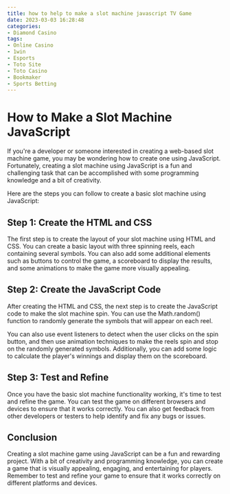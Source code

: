 ```yaml
---
title: how to help to make a slot machine javascript TV Game
date: 2023-03-03 16:28:48
categories:
- Diamond Casino
tags:
- Online Casino
- 1win
- Esports
- Toto Site
- Toto Casino
- Bookmaker
- Sports Betting
---
```

# How to Make a Slot Machine JavaScript

If you're a developer or someone interested in creating a web-based slot machine game, you may be wondering how to create one using JavaScript. Fortunately, creating a slot machine using JavaScript is a fun and challenging task that can be accomplished with some programming knowledge and a bit of creativity.

Here are the steps you can follow to create a basic slot machine using JavaScript:

## Step 1: Create the HTML and CSS

The first step is to create the layout of your slot machine using HTML and CSS. You can create a basic layout with three spinning reels, each containing several symbols. You can also add some additional elements such as buttons to control the game, a scoreboard to display the results, and some animations to make the game more visually appealing.

## Step 2: Create the JavaScript Code

After creating the HTML and CSS, the next step is to create the JavaScript code to make the slot machine spin. You can use the Math.random() function to randomly generate the symbols that will appear on each reel. 

You can also use event listeners to detect when the user clicks on the spin button, and then use animation techniques to make the reels spin and stop on the randomly generated symbols. Additionally, you can add some logic to calculate the player's winnings and display them on the scoreboard.

## Step 3: Test and Refine

Once you have the basic slot machine functionality working, it's time to test and refine the game. You can test the game on different browsers and devices to ensure that it works correctly. You can also get feedback from other developers or testers to help identify and fix any bugs or issues.

## Conclusion

Creating a slot machine game using JavaScript can be a fun and rewarding project. With a bit of creativity and programming knowledge, you can create a game that is visually appealing, engaging, and entertaining for players. Remember to test and refine your game to ensure that it works correctly on different platforms and devices.